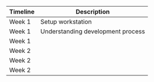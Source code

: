 |Timeline|Description|
|-|-|
|Week 1|Setup workstation|
|Week 1|Understanding development process|
|Week 1||
|Week 2||
|Week 2||
|Week 2||
